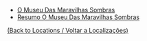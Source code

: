 
- [O Museu Das Maravilhas Sombras](s27_-_o_museu_das_maravilhas_sombras.md)
-  [Resumo O Museu Das Maravilhas Sombras](s27_-_resumo_o_museu_das_maravilhas_sombras.md)
	
[(Back to Locations / Voltar a Localizações)](localizacoes.md)

















